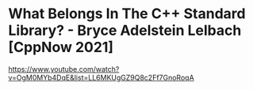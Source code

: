 # What Belongs In The C++ Standard Library? - Bryce Adelstein Lelbach [CppNow 2021]
https://www.youtube.com/watch?v=OgM0MYb4DqE&list=LL6MKUgGZ9Q8c2Ff7GnoRoqA


